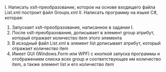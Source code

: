 I. Написать xslt-преобразование, которое на основе входящего файла List.xml построит файл Groups.xml
II. Написать программу на языке C#, которая: 
1)	Запускает xslt-преобразование, написанное в задании I.
2)	После xslt-преобразования, дописывает в элемент group атрибут, который отражает количество item этого элемента
3)	В исходный файл List.xml в элемент list дописывает атрибут, который отражает количество item
4)	Имеет GUI (Windows.Form или WPF) с кнопкой запуска программы и отображением списка всех group и соответствующее им количество item, а также элемент list и его количество item
